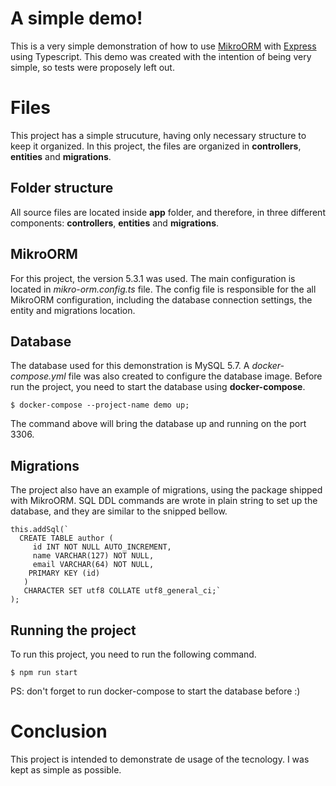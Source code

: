 # A simple demo!

This is a very simple demonstration of how to use [MikroORM](https://mikro-orm.io/) with [Express](https://github.com/expressjs/express) using Typescript.
This demo was created with the intention of being very simple, so tests were proposely left out.

# Files

This project has a simple strucuture, having only necessary structure to keep it organized. In this project, the files are organized in **controllers**, **entities** and **migrations**.

## Folder structure

All source files are located inside **app** folder, and therefore, in three different components: **controllers**, **entities** and **migrations**.


## MikroORM 

For this project, the version 5.3.1 was used. The main configuration is located in _mikro-orm.config.ts_ file.
The config file is responsible for the all MikroORM configuration, including the database connection settings, the entity and migrations location.

## Database

The database used for this demonstration is MySQL 5.7. A _docker-compose.yml_ file was also created to configure the database image.
Before run the project, you need to start the database using **docker-compose**.

```
$ docker-compose --project-name demo up;
```

The command above will bring the database up and running on the port 3306.

## Migrations

The project also have an example of migrations, using the package shipped with MikroORM.
SQL DDL commands are wrote in plain string to set up the database, and they are similar to the snipped bellow.

```
this.addSql(`
  CREATE TABLE author (
     id INT NOT NULL AUTO_INCREMENT,
     name VARCHAR(127) NOT NULL,
     email VARCHAR(64) NOT NULL,
    PRIMARY KEY (id)
   )
   CHARACTER SET utf8 COLLATE utf8_general_ci;`
);
``` 


## Running the project

To run this project, you need to run the following command.

``` 
$ npm run start
``` 
PS: don't forget to run docker-compose to start the database before :) 

# Conclusion
This project is intended to demonstrate de usage of the tecnology. I was kept as simple as possible.